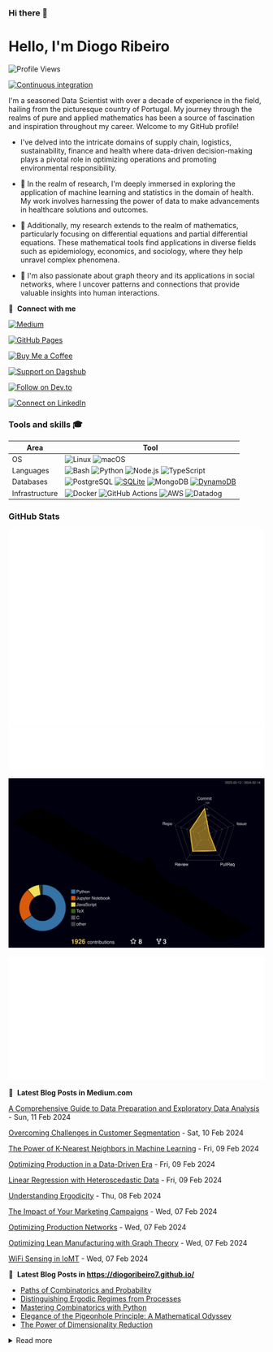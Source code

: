 ### Hi there 👋

# Hello, I'm Diogo Ribeiro
![Profile Views](https://komarev.com/ghpvc/?username=DiogoRibeiro7&color=red&style=plastic)

[![Continuous integration](https://github.com/DiogoRibeiro7/diogoribeiro7/actions/workflows/main.yml/badge.svg)](https://github.com/DiogoRibeiro7/diogoribeiro7/actions/workflows/main.yml)


I'm a seasoned Data Scientist with over a decade of experience in the field, hailing from the picturesque country of Portugal. My journey through the realms of pure and applied mathematics has been a source of fascination and inspiration throughout my career. Welcome to my GitHub profile!

- I've delved into the intricate domains of supply chain, logistics, sustainability, finance and health where data-driven decision-making plays a pivotal role in optimizing operations and promoting environmental responsibility.

- 🔭 In the realm of research, I'm deeply immersed in exploring the application of machine learning and statistics in the domain of health. My work involves harnessing the power of data to make advancements in healthcare solutions and outcomes.

- 🔭 Additionally, my research extends to the realm of mathematics, particularly focusing on differential equations and partial differential equations. These mathematical tools find applications in diverse fields such as epidemiology, economics, and sociology, where they help unravel complex phenomena.

- 🔭 I'm also passionate about graph theory and its applications in social networks, where I uncover patterns and connections that provide valuable insights into human interactions.

🔗 &nbsp;**Connect with me**

[![Medium](https://img.shields.io/badge/Medium-Follow%20Me-2bbc8a?logo=medium)](https://medium.com/@neverforget-1975)

[![GitHub Pages](https://img.shields.io/badge/GitHub%20Pages-Deployed-007BFF?logo=github)](https://diogoribeiro7.github.io)

[![Buy Me a Coffee](https://img.shields.io/badge/Buy%20Me%20a%20Coffee-Support%20Me-FFDD00)](https://buymeacoffee.com/diogoribeiro7)

[![Support on Dagshub](https://img.shields.io/badge/Support%20on-Dagshub-9cf)](https://dagshub.com/DiogoRibeiro7)

[![Follow on Dev.to](https://img.shields.io/badge/Follow%20on-Dev.to-blue)](https://dev.to/diogoribeiro7)

[![Connect on LinkedIn](https://img.shields.io/badge/Connect%20on-LinkedIn-blue)](https://www.linkedin.com/in/diogo-ribeiro-9094604a/)


### Tools and skills 🎓
| Area           | Tool            |
|---             | ---             |
|OS              | ![Linux](https://img.shields.io/badge/OS-Linux-FFDD00?logo=linux&logoColor=white) ![macOS](https://img.shields.io/badge/OS-macOS-FFDD00?logo=apple&logoColor=white) |
| Languages      | ![Bash](https://img.shields.io/badge/Code-Bash-007BFF?logo=gnu-bash&logoColor=white) ![Python](https://img.shields.io/badge/Code-Python-007BFF?logo=python&logoColor=white) ![Node.js](https://img.shields.io/badge/Code-Node.js-007BFF?logo=node.js&logoColor=white)  ![TypeScript](https://img.shields.io/badge/Code-TypeScript-007BFF?logo=typescript&logoColor=white) |
| Databases      | ![PostgreSQL](https://img.shields.io/badge/DB-PostgreSQL-2bbc8a?logo=postgresql&logoColor=white) [![SQLite](https://img.shields.io/badge/DB-SQLite-2bbc8a?logo=sqlite&logoColor=white)](https://www.sqlite.org/index.html) ![MongoDB](https://img.shields.io/badge/DB-MongoDB-2bbc8a?logo=mongodb&logoColor=white) [![DynamoDB](https://img.shields.io/badge/DB-DynamoDB-2bbc8a?logo=amazon-dynamodb&logoColor=white)](https://aws.amazon.com/dynamodb/) | 
| Infrastructure | ![Docker](https://img.shields.io/badge/Containers-Docker-FFDD00?logo=docker&logoColor=white) ![GitHub Actions](https://img.shields.io/badge/CICD-GitHub_Actions-FFDD00?logo=github-actions&logoColor=white) ![AWS](https://img.shields.io/badge/Tools-AWS-FFDD00?logo=amazon-aws&logoColor=white) ![Datadog](https://img.shields.io/badge/Monitoring-Datadog-FFDD00?logo=datadog&logoColor=white) |


### GitHub Stats
<div>
    <img src="/github-metrics.svg" alt="Metrics" />
</div>
<div>
    <img src="/metrics.plugin.gists.svg" alt="Metrics" />
</div>
<p align="center" >
	<picture>
	  <source media="(prefers-color-scheme: dark)"  srcset="https://raw.githubusercontent.com/DiogoRibeiro7/diogoribeiro7/main/profile-3d-contrib/night.svg" />
	  <source media="(prefers-color-scheme: light)" srcset="https://raw.githubusercontent.com/DiogoRibeiro7/diogoribeiro7/main/profile-3d-contrib/day.svg" />
	  <img alt="github profile contributions chart"    src="https://raw.githubusercontent.com/DiogoRibeiro7/diogoribeiro7/main/profile-3d-contrib/night.svg" />
	</picture>
</p>


<div>
    <img src="/metrics.plugin.posts.full.svg" alt="Metrics" />
</div>


📕 &nbsp;**Latest Blog Posts in Medium.com**
<!-- blog starts -->
[A Comprehensive Guide to Data Preparation and Exploratory Data Analysis](https://neverforget-1975.medium.com/a-comprehensive-guide-to-data-preparation-and-exploratory-data-analysis-67f0daedbd00) - Sun, 11 Feb 2024

[Overcoming Challenges in Customer Segmentation](https://ai.gopubby.com/overcoming-challenges-in-customer-segmentation-8769ada52d3d) - Sat, 10 Feb 2024

[The Power of K-Nearest Neighbors in Machine Learning](https://neverforget-1975.medium.com/the-power-of-k-nearest-neighbors-in-machine-learning-6a7c353ae7d7) - Fri, 09 Feb 2024

[Optimizing Production in a Data-Driven Era](https://neverforget-1975.medium.com/optimizing-production-in-a-data-driven-era-dbf21c121efe) - Fri, 09 Feb 2024

[Linear Regression with Heteroscedastic Data](https://neverforget-1975.medium.com/linear-regression-with-heteroscedastic-data-aa40c9a5a16d) - Fri, 09 Feb 2024

[Understanding Ergodicity](https://neverforget-1975.medium.com/understanding-ergodicity-db506dafc32c) - Thu, 08 Feb 2024

[The Impact of Your Marketing Campaigns](https://neverforget-1975.medium.com/the-impact-of-your-marketing-campaigns-d9aed5d836f9) - Wed, 07 Feb 2024

[Optimizing Production Networks](https://medium.com/operations-research-bit/optimizing-production-networks-3f962c19337c) - Wed, 07 Feb 2024

[Optimizing Lean Manufacturing with Graph Theory](https://medium.com/operations-research-bit/optimizing-lean-manufacturing-with-graph-theory-008053ce371d) - Wed, 07 Feb 2024

[WiFi Sensing in IoMT](https://neverforget-1975.medium.com/wifi-sensing-in-iomt-b22a4aeb6cdc) - Wed, 07 Feb 2024
<!-- blog ends -->
📕 &nbsp;**Latest Blog Posts in https://diogoribeiro7.github.io/**
<!-- BLOG-POST-LIST:START -->
- [Paths of Combinatorics and Probability](https://diogoribeiro7.github.io/mathematics/combinatorics_probability/)
- [Distinguishing Ergodic Regimes from Processes](https://diogoribeiro7.github.io/mathematics/Ergodicity/)
- [Mastering Combinatorics with Python](https://diogoribeiro7.github.io/mathematics/combinatorics_python/)
- [Elegance of the Pigeonhole Principle: A Mathematical Odyssey](https://diogoribeiro7.github.io/mathematics/Pingenhole-Principle/)
- [The Power of Dimensionality Reduction](https://diogoribeiro7.github.io/data%20science/Spectral-Clustering/)
<!-- BLOG-POST-LIST:END -->


<details>
<summary>Read more</summary>
     
This page you are reading is a profile readme. Around July 2020, GitHub made this a public feature.

To make one, create a repo named after your username (matching case exactly) and create a `README.md` file in it. Then go to your GitHub profile and you'll see your README appear there ✨.

- [DiogoRibeiro7/diogoribeiro7](https://github.com/DiogoRibeiro7/diogoribeiro7/) repo where this README lives
- GitHub topic: [profile-readme](https://github.com/topics/profile-readme)
- Tutorial: [How To Create A GitHub Profile README](https://www.aboutmonica.com/blog/how-to-create-a-github-profile-readme)

</details>
